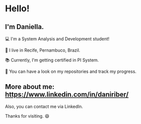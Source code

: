 # Hello! 

## I'm Daniella.


💻 I'm a System Analysis and Development student!

🏡 I live in Recife, Pernambuco, Brazil.

📚 Currently, I'm getting certified in PI System.

📜 You can have a look on my repositories and track my progress.

## More about me: https://www.linkedin.com/in/daniriber/

Also, you can contact me via LinkedIn.

Thanks for visiting. 😄
